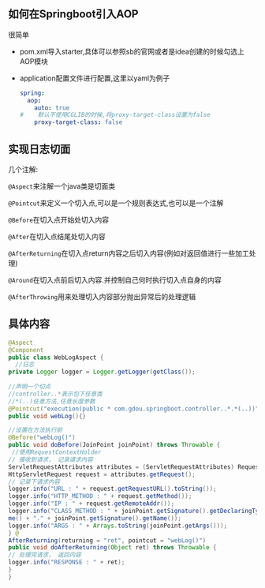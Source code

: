 ## 如何在Springboot引入AOP

很简单

- pom.xml导入starter,具体可以参照sb的官网或者是idea创建的时候勾选上AOP模块

- application配置文件进行配置,这里以yaml为例子

  ```yaml
  spring:  
    aop:
      auto: true
  #    默认不使用CGLIB的时候,将proxy-target-class设置为false
      proxy-target-class: false
  ```

## 实现日志切面

几个注解:

`@Aspect`来注解一个java类是切面类

`@Pointcut`来定义一个切入点,可以是一个规则表达式,也可以是一个注解

`@Before`在切入点开始处切入内容

`@After`在切入点结尾处切入内容

`@AfterReturning`在切入点return内容之后切入内容(例如对返回值进行一些加工处理)

`@Around`在切入点前后切入内容.并控制自己何时执行切入点自身的内容

`@AfterThrowing`用来处理切入内容部分抛出异常后的处理逻辑



## 具体内容

```java
@Aspect
@Component
public class WebLogAspect {
  //日志
private Logger logger = Logger.getLogger(getClass());
    
//声明一个切点
//controller..*表示包下任意类
//*(..)任意方法,任意长度参数
@Pointcut("execution(public * com.gdou.springboot.controller..*.*(..))")
public void webLog(){}

//设置在方法执行前
@Before("webLog()")
public void doBefore(JoinPoint joinPoint) throws Throwable {
 //使用RequestContextHolder
// 接收到请求， 记录请求内容
ServletRequestAttributes attributes = (ServletRequestAttributes) RequestContextHolder.getRequestAttributes();
HttpServletRequest request = attributes.getRequest();
// 记录下请求内容
logger.info("URL : " + request.getRequestURL().toString());
logger.info("HTTP_METHOD : " + request.getMethod());
logger.info("IP : " + request.getRemoteAddr());
logger.info("CLASS_METHOD : " + joinPoint.getSignature().getDeclaringTypeNa
me() + "." + joinPoint.getSignature().getName());
logger.info("ARGS : " + Arrays.toString(joinPoint.getArgs()));
} @
AfterReturning(returning = "ret", pointcut = "webLog()")
public void doAfterReturning(Object ret) throws Throwable {
// 处理完请求， 返回内容
logger.info("RESPONSE : " + ret);
}
}
```

